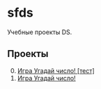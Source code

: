 # sfds
Учебные проекты DS.

## Проекты

0. [Игра Угадай число! [тест]](https://www.youtube.com/watch?v=dQw4w9WgXcQ)
1. [Игра Угадай число!](https://github.com/abudantsev/sfds/tree/main/project_game)
